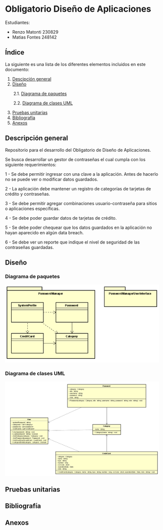 # Obligatorio Diseño de Aplicaciones

Estudiantes:

* Renzo Matonti	230829
* Matias Fontes	248142

## Índice

La siguiente es una lista de los diferentes elementos incluidos en este documento:

1. [Descipción general](#descripción-general)
2. [Diseño](#diseño)

&nbsp;&nbsp;&nbsp;&nbsp;&nbsp;&nbsp; 2.1. [Diagrama de paquetes](#diagrama-de-paquetes)

&nbsp;&nbsp;&nbsp;&nbsp;&nbsp;&nbsp; 2.2. [Diagrama de clases UML](#diagrama-de-clases-uml) 

3. [Pruebas unitarias](#pruebas-unitarias)
4. [Bibliografía](#bibliografía)
5. [Anexos](#anexos)

## Descripción general

Repositorio para el desarrollo del Obligatorio de Diseño de Aplicaciones.

Se busca desarrollar un gestor de contraseñas el cual cumpla con los siguiente requerimientos:

1 - Se debe permitir ingresar con una clave a la aplicación. Antes de hacerlo no se puede
ver o modificar datos guardados.

2 - La aplicación debe mantener un registro de categorías de tarjetas de crédito y
contraseñas.

3 - Se debe permitir agregar combinaciones usuario-contraseña para sitios o aplicaciones
específicas.

4 - Se debe poder guardar datos de tarjetas de crédito.

5 - Se debe poder chequear que los datos guardados en la aplicación no hayan aparecido
en algún data breach.

6 - Se debe ver un reporte que indique el nivel de seguridad de las contraseñas guardadas.

## Diseño

### Diagrama de paquetes

![UML.png](/Documentacion/DiagramaDePaquetes.png)

### Diagrama de clases UML

![UML.png](/Documentacion/UML.png)

## Pruebas unitarias

## Bibliografía

## Anexos
